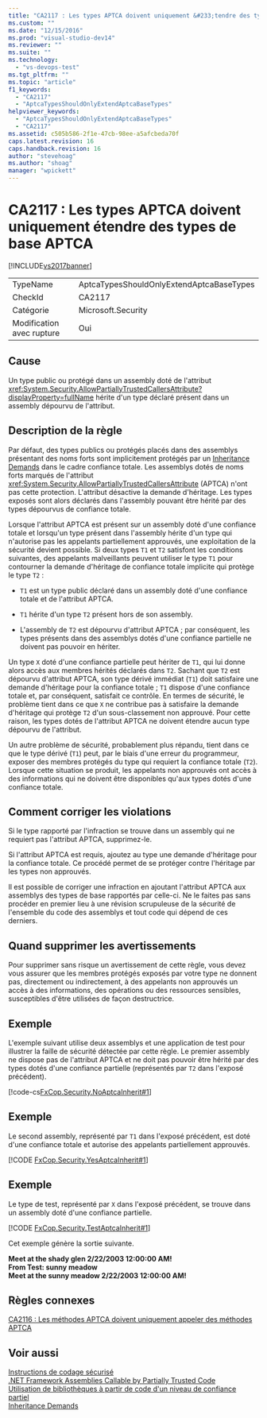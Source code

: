 ```yaml
---
title: "CA2117 : Les types APTCA doivent uniquement &#233;tendre des types de base APTCA | Microsoft Docs"
ms.custom: ""
ms.date: "12/15/2016"
ms.prod: "visual-studio-dev14"
ms.reviewer: ""
ms.suite: ""
ms.technology: 
  - "vs-devops-test"
ms.tgt_pltfrm: ""
ms.topic: "article"
f1_keywords: 
  - "CA2117"
  - "AptcaTypesShouldOnlyExtendAptcaBaseTypes"
helpviewer_keywords: 
  - "AptcaTypesShouldOnlyExtendAptcaBaseTypes"
  - "CA2117"
ms.assetid: c505b586-2f1e-47cb-98ee-a5afcbeda70f
caps.latest.revision: 16
caps.handback.revision: 16
author: "stevehoag"
ms.author: "shoag"
manager: "wpickett"
---
```

# CA2117 : Les types APTCA doivent uniquement &#233;tendre des types de base APTCA
[!INCLUDE[vs2017banner](../code-quality/includes/vs2017banner.md)]

|||  
|-|-|  
|TypeName|AptcaTypesShouldOnlyExtendAptcaBaseTypes|  
|CheckId|CA2117|  
|Catégorie|Microsoft.Security|  
|Modification avec rupture|Oui|  
  
## Cause  
 Un type public ou protégé dans un assembly doté de l'attribut <xref:System.Security.AllowPartiallyTrustedCallersAttribute?displayProperty=fullName> hérite d'un type déclaré présent dans un assembly dépourvu de l'attribut.  
  
## Description de la règle  
 Par défaut, des types publics ou protégés placés dans des assemblys présentant des noms forts sont implicitement protégés par un [Inheritance Demands](http://msdn.microsoft.com/fr-fr/28b9adbb-8f08-4f10-b856-dbf59eb932d9) dans le cadre confiance totale.  Les assemblys dotés de noms forts marqués de l'attribut <xref:System.Security.AllowPartiallyTrustedCallersAttribute> \(APTCA\) n'ont pas cette protection.  L'attribut désactive la demande d'héritage.  Les types exposés sont alors déclarés dans l'assembly pouvant être hérité par des types dépourvus de confiance totale.  
  
 Lorsque l'attribut APTCA est présent sur un assembly doté d'une confiance totale et lorsqu'un type présent dans l'assembly hérite d'un type qui n'autorise pas les appelants partiellement approuvés, une exploitation de la sécurité devient possible.  Si deux types `T1` et `T2` satisfont les conditions suivantes, des appelants malveillants peuvent utiliser le type `T1` pour contourner la demande d'héritage de confiance totale implicite qui protège le type `T2` :  
  
-   `T1` est un type public déclaré dans un assembly doté d'une confiance totale et de l'attribut APTCA.  
  
-   `T1` hérite d'un type `T2` présent hors de son assembly.  
  
-   L'assembly de `T2` est dépourvu d'attribut APTCA ; par conséquent, les types présents dans des assemblys dotés d'une confiance partielle ne doivent pas pouvoir en hériter.  
  
 Un type `X` doté d'une confiance partielle peut hériter de `T1`, qui lui donne alors accès aux membres hérités déclarés dans `T2`.  Sachant que `T2` est dépourvu d'attribut APTCA, son type dérivé immédiat \(`T1`\) doit satisfaire une demande d'héritage pour la confiance totale ; `T1` dispose d'une confiance totale et, par conséquent, satisfait ce contrôle.  En termes de sécurité, le problème tient dans ce que `X` ne contribue pas à satisfaire la demande d'héritage qui protège `T2` d'un sous\-classement non approuvé.  Pour cette raison, les types dotés de l'attribut APTCA ne doivent étendre aucun type dépourvu de l'attribut.  
  
 Un autre problème de sécurité, probablement plus répandu, tient dans ce que le type dérivé \(`T1`\) peut, par le biais d'une erreur du programmeur, exposer des membres protégés du type qui requiert la confiance totale \(`T2`\).  Lorsque cette situation se produit, les appelants non approuvés ont accès à des informations qui ne doivent être disponibles qu'aux types dotés d'une confiance totale.  
  
## Comment corriger les violations  
 Si le type rapporté par l'infraction se trouve dans un assembly qui ne requiert pas l'attribut APTCA, supprimez\-le.  
  
 Si l'attribut APTCA est requis, ajoutez au type une demande d'héritage pour la confiance totale.  Ce procédé permet de se protéger contre l'héritage par les types non approuvés.  
  
 Il est possible de corriger une infraction en ajoutant l'attribut APTCA aux assemblys des types de base rapportés par celle\-ci.  Ne le faites pas sans procéder en premier lieu à une révision scrupuleuse de la sécurité de l'ensemble du code des assemblys et tout code qui dépend de ces derniers.  
  
## Quand supprimer les avertissements  
 Pour supprimer sans risque un avertissement de cette règle, vous devez vous assurer que les membres protégés exposés par votre type ne donnent pas, directement ou indirectement, à des appelants non approuvés un accès à des informations, des opérations ou des ressources sensibles, susceptibles d'être utilisées de façon destructrice.  
  
## Exemple  
 L'exemple suivant utilise deux assemblys et une application de test pour illustrer la faille de sécurité détectée par cette règle.  Le premier assembly ne dispose pas de l'attribut APTCA et ne doit pas pouvoir être hérité par des types dotés d'une confiance partielle \(représentés par `T2` dans l'exposé précédent\).  
  
 [!code-cs[FxCop.Security.NoAptcaInherit#1](../code-quality/codesnippet/CSharp/ca2117-aptca-types-should-only-extend-aptca-base-types_1.cs)]  
  
## Exemple  
 Le second assembly, représenté par `T1` dans l'exposé précédent, est doté d'une confiance totale et autorise des appelants partiellement approuvés.  
  
 [!CODE [FxCop.Security.YesAptcaInherit#1](../CodeSnippet/VS_Snippets_CodeAnalysis/FxCop.Security.YesAptcaInherit#1)]  
  
## Exemple  
 Le type de test, représenté par `X` dans l'exposé précédent, se trouve dans un assembly doté d'une confiance partielle.  
  
 [!CODE [FxCop.Security.TestAptcaInherit#1](../CodeSnippet/VS_Snippets_CodeAnalysis/FxCop.Security.TestAptcaInherit#1)]  
  
 Cet exemple génère la sortie suivante.  
  
  **Meet at the shady glen 2\/22\/2003 12:00:00 AM\!**  
**From Test: sunny meadow**  
**Meet at the sunny meadow 2\/22\/2003 12:00:00 AM\!**   
## Règles connexes  
 [CA2116 : Les méthodes APTCA doivent uniquement appeler des méthodes APTCA](../Topic/CA2116:%20APTCA%20methods%20should%20only%20call%20APTCA%20methods.md)  
  
## Voir aussi  
 [Instructions de codage sécurisé](../Topic/Secure%20Coding%20Guidelines.md)   
 [.NET Framework Assemblies Callable by Partially Trusted Code](http://msdn.microsoft.com/fr-fr/a417fcd4-d3ca-4884-a308-3a1a080eac8d)   
 [Utilisation de bibliothèques à partir de code d'un niveau de confiance partiel](../Topic/Using%20Libraries%20from%20Partially%20Trusted%20Code.md)   
 [Inheritance Demands](http://msdn.microsoft.com/fr-fr/28b9adbb-8f08-4f10-b856-dbf59eb932d9)